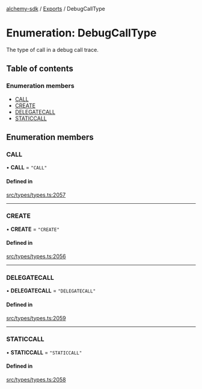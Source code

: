 [alchemy-sdk](../README.md) / [Exports](../modules.md) / DebugCallType

# Enumeration: DebugCallType

The type of call in a debug call trace.

## Table of contents

### Enumeration members

- [CALL](DebugCallType.md#call)
- [CREATE](DebugCallType.md#create)
- [DELEGATECALL](DebugCallType.md#delegatecall)
- [STATICCALL](DebugCallType.md#staticcall)

## Enumeration members

### CALL

• **CALL** = `"CALL"`

#### Defined in

[src/types/types.ts:2057](https://github.com/alchemyplatform/alchemy-sdk-js/blob/ee5b9ee/src/types/types.ts#L2057)

___

### CREATE

• **CREATE** = `"CREATE"`

#### Defined in

[src/types/types.ts:2056](https://github.com/alchemyplatform/alchemy-sdk-js/blob/ee5b9ee/src/types/types.ts#L2056)

___

### DELEGATECALL

• **DELEGATECALL** = `"DELEGATECALL"`

#### Defined in

[src/types/types.ts:2059](https://github.com/alchemyplatform/alchemy-sdk-js/blob/ee5b9ee/src/types/types.ts#L2059)

___

### STATICCALL

• **STATICCALL** = `"STATICCALL"`

#### Defined in

[src/types/types.ts:2058](https://github.com/alchemyplatform/alchemy-sdk-js/blob/ee5b9ee/src/types/types.ts#L2058)

